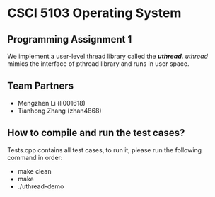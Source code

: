# CSCI 5103 Operating System
## Programming Assignment 1
We implement a user-level thread library called the ***uthread***. *uthread* mimics
the interface of pthread library and runs in user space.
## Team Partners
- Mengzhen Li (li001618)
- Tianhong Zhang (zhan4868)
## How to compile and run the test cases?
Tests.cpp contains all test cases, to run it, please run the following command in order:
- make clean
- make
- ./uthread-demo
